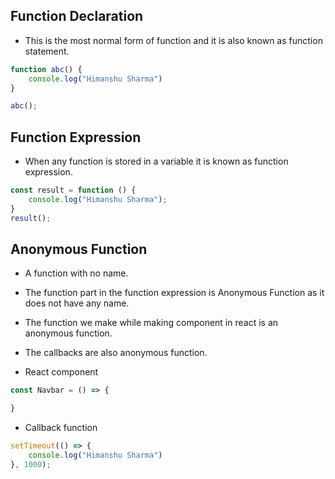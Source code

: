 ## Function Declaration
- This is the most normal form of function and it is also known as function statement.
```javascript
function abc() {
    console.log("Himanshu Sharma")
}

abc();
```

## Function Expression
- When any function is stored in a variable it is known as function expression.
```javascript
const result = function () {
    console.log("Himanshu Sharma");
}
result();
```

## Anonymous Function
- A function with no name.
- The function part in the function expression is Anonymous Function as it does not have any name. 
- The function we make while making component in react is an anonymous function. 
- The callbacks are also anonymous function. 


- React component
```javascript
const Navbar = () => {

}
```
- Callback function
```javascript
setTimeout(() => {
    console.log("Himanshu Sharma")
}, 1000);
```
